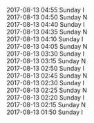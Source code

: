 2017-08-13 04:55 Sunday  I  
2017-08-13 04:50 Sunday  N  
2017-08-13 04:40 Sunday  I  
2017-08-13 04:35 Sunday  N  
2017-08-13 04:10 Sunday  I  
2017-08-13 04:05 Sunday  N  
2017-08-13 03:30 Sunday  I  
2017-08-13 03:15 Sunday  N  
2017-08-13 02:50 Sunday  I  
2017-08-13 02:45 Sunday  N  
2017-08-13 02:30 Sunday  I  
2017-08-13 02:25 Sunday  N  
2017-08-13 02:20 Sunday  I  
2017-08-13 02:15 Sunday  N  
2017-08-13 01:50 Sunday  I  
